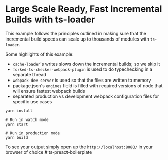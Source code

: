 # Large Scale Ready, Fast Incremental Builds with ts-loader

This example follows the principles outlined in [](https://medium.com/@kenneth_chau/speeding-up-webpack-typescript-incremental-builds-by-7x-3912ba4c1d15) making sure that the incremental build speeds can scale up to thousands of modules with `ts-loader`.

Some highlights of this example:

* `cache-loader`'s writes slows down the incremental builds; so we skip it
* `forked-ts-checker-webpack-plugin` is used to do typechecking in a separate thread
* `webpack-dev-server` is used so that the files are written to memory
* package.json's `engines` field is filled with required versions of node that will ensure fastest webpack builds
* separated production vs development webpack configuration files for specific use cases


```shell
yarn install

# Run in watch mode
yarn start

# Run in production mode
yarn build
```

To see your output simply open up the `http://localhost:8080/` in your browser of choice.# ts-preact-boilerplate
